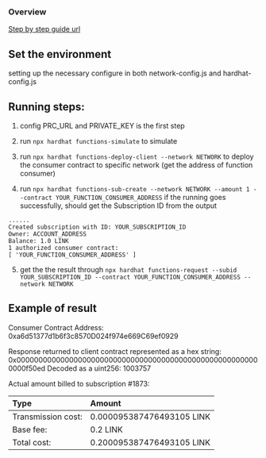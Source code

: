 ### Overview 
[Step by step guide url](https://docs.chain.link/chainlink-functions/getting-started)

## Set the environment 
setting up the necessary configure in both network-config.js and hardhat-config.js

## Running steps:
1. config PRC_URL and PRIVATE_KEY is the first step 

2. run `npx hardhat functions-simulate` to simulate

3. run `npx hardhat functions-deploy-client --network NETWORK` to deploy the consumer contract to specific network (get the address of function consumer)

4. run `npx hardhat functions-sub-create --network NETWORK --amount 1 --contract YOUR_FUNCTION_CONSUMER_ADDRESS`
if the running goes successfully, should get the Subscription ID from the output
```
......
Created subscription with ID: YOUR_SUBSCRIPTION_ID
Owner: ACCOUNT_ADDRESS
Balance: 1.0 LINK
1 authorized consumer contract:
[ 'YOUR_FUNCTION_CONSUMER_ADDRESS' ]
```

5. get the the result through `npx hardhat functions-request --subid YOUR_SUBSCRIPTION_ID --contract YOUR_FUNCTION_CONSUMER_ADDRESS --network NETWORK`

## Example of result

Consumer Contract Address: 0xa6d51377d1b6f3c8570D024f974e669C69ef0929

Response returned to client contract represented as a hex string: 0x00000000000000000000000000000000000000000000000000000000000f50ed
Decoded as a uint256: 1003757

Actual amount billed to subscription #1873:

|  Type |  Amount |
|:---|:---|
|  Transmission cost:   | 0.000095387476493105 LINK   |
|   Base fee:  |    0.2 LINK |
|  Total cost:    |  0.200095387476493105 LINK   |

